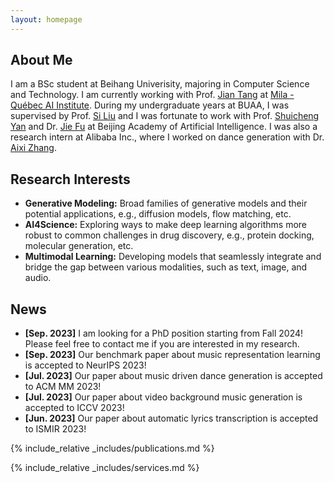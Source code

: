 ```yaml
---
layout: homepage
---
```


## About Me

I am a BSc student at Beihang Univerisity, majoring in Computer Science and Technology. I am currently working with Prof. [Jian Tang](https://jian-tang.com/) at [Mila - Québec AI Institute](https://mila.quebec/). During my undergraduate years at BUAA, I was supervised by  Prof. [Si Liu](http://colalab.net/) and I was fortunate to work with Prof. [Shuicheng Yan](https://yanshuicheng.info/) and Dr. [Jie Fu](https://bigaidream.github.io/) at Beijing Academy of Artificial Intelligence. I was also a research intern at Alibaba Inc., where I worked on dance generation with Dr. [Aixi Zhang](https://scholar.google.com.hk/citations?user=hNTP47EAAAAJ&hl=en).

## Research Interests
<!-- My interests spans multiple areas, including: -->
- **Generative Modeling:** Broad families of generative models and their potential applications, e.g., diffusion models, flow matching, etc.
- **AI4Science:** Exploring ways to make deep learning algorithms more robust to common challenges in drug discovery, e.g., protein docking, molecular generation, etc.
- **Multimodal Learning:** Developing models that seamlessly integrate and bridge the gap between various modalities, such as text, image, and audio.

## News

- **[Sep. 2023]** I am looking for a PhD position starting from Fall 2024! Please feel free to contact me if you are interested in my research.
- **[Sep. 2023]** Our benchmark paper about music representation learning is accepted to NeurIPS 2023!
- **[Jul. 2023]** Our paper about music driven dance generation is accepted to ACM MM 2023!
- **[Jul. 2023]** Our paper about video background music generation is accepted to ICCV 2023!
- **[Jun. 2023]** Our paper about automatic lyrics transcription is accepted to ISMIR 2023!

{% include_relative _includes/publications.md %}

{% include_relative _includes/services.md %}
